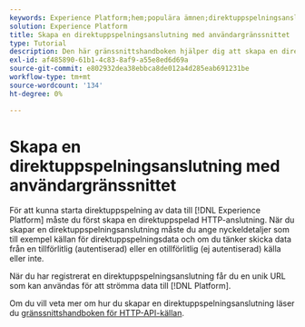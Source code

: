 ```yaml
---
keywords: Experience Platform;hem;populära ämnen;direktuppspelningsanslutning;skapa direktuppspelningsanslutning;ui guide;självstudiekurs;skapa en direktuppspelningsanslutning;direktuppspelningsproblem;intag;
solution: Experience Platform
title: Skapa en direktuppspelningsanslutning med användargränssnittet
type: Tutorial
description: Den här gränssnittshandboken hjälper dig att skapa en direktuppspelningsanslutning med Adobe Experience Platform.
exl-id: af485890-61b1-4c83-8af9-a55e8ed6d69a
source-git-commit: e802932dea38ebbca8de012a4d285eab691231be
workflow-type: tm+mt
source-wordcount: '134'
ht-degree: 0%

---
```


# Skapa en direktuppspelningsanslutning med användargränssnittet

För att kunna starta direktuppspelning av data till [!DNL Experience Platform] måste du först skapa en direktuppspelad HTTP-anslutning. När du skapar en direktuppspelningsanslutning måste du ange nyckeldetaljer som till exempel källan för direktuppspelningsdata och om du tänker skicka data från en tillförlitlig (autentiserad) eller en otillförlitlig (ej autentiserad) källa eller inte.

När du har registrerat en direktuppspelningsanslutning får du en unik URL som kan användas för att strömma data till [!DNL Platform].

Om du vill veta mer om hur du skapar en direktuppspelningsanslutning läser du [gränssnittshandboken för HTTP-API-källan](../../sources/tutorials/ui/create/streaming/http.md).
